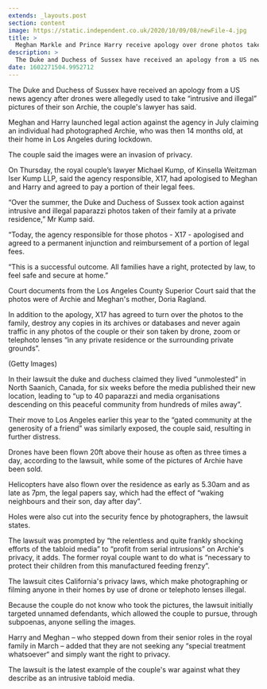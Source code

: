 ```yaml
--- 
extends: _layouts.post 
section: content 
image: https://static.independent.co.uk/2020/10/09/08/newFile-4.jpg 
title: > 
  Meghan Markle and Prince Harry receive apology over drone photos taken of son Archie in LA home 
description: > 
  The Duke and Duchess of Sussex have received an apology from a US news agency after drones were allegedly used to take “intrusive and illegal” pictures of their son Archie, the couple's lawyer has said.Meghan and Harry launched legal action against the agency in July claiming an individual had photographed Archie, who was then 14 months old, at their home in Los Angeles during lockdown.“Today, the agency responsible for those photos - X17 - apologised and agreed to a permanent injunction and reimbursement of a portion of legal fees.The former royal couple want to do what is “necessary to protect their children from this manufactured feeding frenzy”.The lawsuit is the latest example of the couple's war against what they describe as an intrusive tabloid media. 
date: 1602271504.9952712 
--- 
```

The Duke and Duchess of Sussex have received an apology from a US news agency after drones were allegedly used to take “intrusive and illegal” pictures of their son Archie, the couple's lawyer has said.

Meghan and Harry launched legal action against the agency in July claiming an individual had photographed Archie, who was then 14 months old, at their home in Los Angeles during lockdown.

The couple said the images were an invasion of privacy.

On Thursday, the royal couple’s lawyer Michael Kump, of Kinsella Weitzman Iser Kump LLP, said the agency responsible, X17, had apologised to Meghan and Harry and agreed to pay a portion of their legal fees.

“Over the summer, the Duke and Duchess of Sussex took action against intrusive and illegal paparazzi photos taken of their family at a private residence,” Mr Kump said.

“Today, the agency responsible for those photos - X17 - apologised and agreed to a permanent injunction and reimbursement of a portion of legal fees.

“This is a successful outcome. All families have a right, protected by law, to feel safe and secure at home.”

Court documents from the Los Angeles County Superior Court said that the photos were of Archie and Meghan's mother, Doria Ragland.

In addition to the apology, X17 has agreed to turn over the photos to the family, destroy any copies in its archives or databases and never again traffic in any photos of the couple or their son taken by drone, zoom or telephoto lenses “in any private residence or the surrounding private grounds”.

(Getty Images)

In their lawsuit the duke and duchess claimed they lived “unmolested” in North Saanich, Canada, for six weeks before the media published their new location, leading to “up to 40 paparazzi and media organisations descending on this peaceful community from hundreds of miles away”.

Their move to Los Angeles earlier this year to the “gated community at the generosity of a friend” was similarly exposed, the couple said, resulting in further distress.

Drones have been flown 20ft above their house as often as three times a day, according to the lawsuit, while some of the pictures of Archie have been sold.

Helicopters have also flown over the residence as early as 5.30am and as late as 7pm, the legal papers say, which had the effect of “waking neighbours and their son, day after day”.

Holes were also cut into the security fence by photographers, the lawsuit states.

The lawsuit was prompted by “the relentless and quite frankly shocking efforts of the tabloid media” to “profit from serial intrusions” on Archie's privacy, it adds. The former royal couple want to do what is “necessary to protect their children from this manufactured feeding frenzy”.

The lawsuit cites California's privacy laws, which make photographing or filming anyone in their homes by use of drone or telephoto lenses illegal.

Because the couple do not know who took the pictures, the lawsuit initially targeted unnamed defendants, which allowed the couple to pursue, through subpoenas, anyone selling the images.

Harry and Meghan – who stepped down from their senior roles in the royal family in March – added that they are not seeking any “special treatment whatsoever“ and simply want the right to privacy.

The lawsuit is the latest example of the couple's war against what they describe as an intrusive tabloid media.